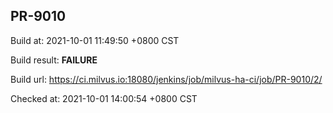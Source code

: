 <h2><a name="pr-9010" class="anchor" href="#pr-9010" rel="nofollow" aria-hidden="true"><span class="octicon octicon-link"></span></a>PR-9010</h2>

<p>Build at: 2021-10-01 11:49:50 +0800 CST</p>

<p>Build result: <strong>FAILURE</strong></p>

<p>Build url: <a href="https://ci.milvus.io:18080/jenkins/job/milvus-ha-ci/job/PR-9010/2/" rel="nofollow">https://ci.milvus.io:18080/jenkins/job/milvus-ha-ci/job/PR-9010/2/</a></p>

<p>Checked at: 2021-10-01 14:00:54 +0800 CST</p>
